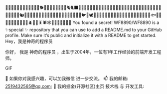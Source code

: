 🙈🙉🙊💥💫💦💨🐵🐒🦍🦧🐶🐕🦮🐕‍🦺🐩🐺🦊🦝🐱🐈🐈‍⬛🦁🐯🐅🐆🐴🐎🦄🦓🦌🦬🐮🐂🐃🐄🐷🐖🐗🐽🐏🐑🐐🐪🐫🦙🦒🐘🦏🦛🐭🐁🐀🐹🐰🐇🐿️🦫🦔🦇🐻🐻‍❄️🐨🐼🦥🦦🦨🦘🦡🐾🦃🐔🐓🐣🐤🐥🐦🐧🕊️🦅🦆🦢🦉🦩🦚🦜🐸🐊🐢🦎🐍🐲🐉🦕🦖🐳🐋🐬🦭🐟🐠🐡🦈🐙🐚🐌🦋🐛🐜🐝🪲🐞🦗🪳🕷️🕸️🦂🦟🦠🦀🦞🦐🦑
You found a secret!
 WF8890/WF8890 is a ✨special ✨ repository that you can use to add a README.md to your GitHub profile.
Make sure it’s public and initialize it with a README to get started.
Hey，我是神奇的程序员

你好， 我是 神奇的程序员 ，出生于2004年，一位有1年工作经验的前端开发工程师。


GIF

💬 如果你对我感兴趣，可以加我微信 进一步交流。
📫 我的邮箱: 2519432565@qq.com;
📝 我的掘金(开源社区)主页
技术栈 与 开发工具:

    

